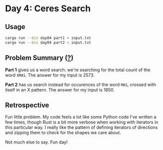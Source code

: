 # Day 4: Ceres Search

## Usage

```bash
cargo run --bin day04 part1 < input.txt
cargo run --bin day04 part2 < input.txt
```

## Problem Summary ([?](https://adventofcode.com/2024/day/3))

**Part 1** gives us a word search: we're searching for the total count of the word `XMAS`.
The answer for my input is 2573.

**Part 2** has us search instead for occurences of the word `MAS`, crossed with itself in an X pattern.
The answer for my input is 1850.

## Retrospective

Fun little problem.
My code feels a lot like some Python code I've written a few times, though Rust is a bit more verbose when working with iterators in this particular way.
I really like the pattern of defining iterators of directions and zipping them to check for the shapes we care about.

Not much else to say.
Fun day!
